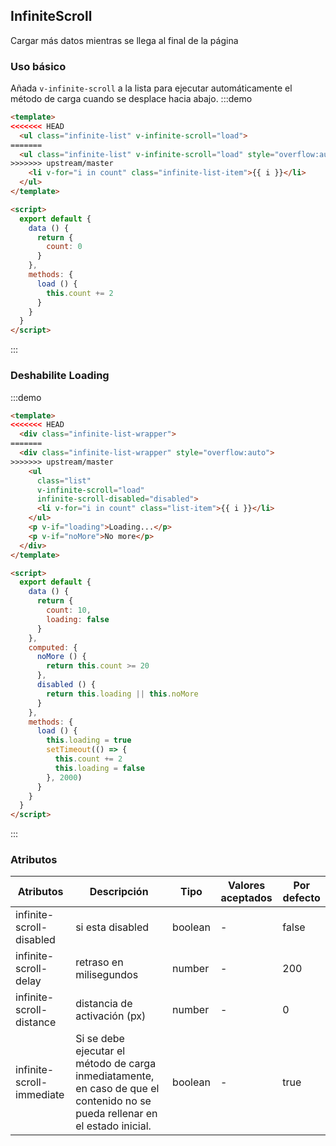 ## InfiniteScroll

Cargar más datos mientras se llega al final de la página

### Uso básico
Añada `v-infinite-scroll` a la lista para ejecutar automáticamente el método de carga cuando se desplace hacia abajo.
:::demo

```html
<template>
<<<<<<< HEAD
  <ul class="infinite-list" v-infinite-scroll="load">
=======
  <ul class="infinite-list" v-infinite-scroll="load" style="overflow:auto">
>>>>>>> upstream/master
    <li v-for="i in count" class="infinite-list-item">{{ i }}</li>
  </ul>
</template>

<script>
  export default {
    data () {
      return {
        count: 0
      }
    },
    methods: {
      load () {
        this.count += 2
      }
    }
  }
</script>
```
:::

### Deshabilite Loading

:::demo
```html
<template>
<<<<<<< HEAD
  <div class="infinite-list-wrapper">
=======
  <div class="infinite-list-wrapper" style="overflow:auto">
>>>>>>> upstream/master
    <ul
      class="list"
      v-infinite-scroll="load"
      infinite-scroll-disabled="disabled">
      <li v-for="i in count" class="list-item">{{ i }}</li>
    </ul>
    <p v-if="loading">Loading...</p>
    <p v-if="noMore">No more</p>
  </div>
</template>

<script>
  export default {
    data () {
      return {
        count: 10,
        loading: false
      }
    },
    computed: {
      noMore () {
        return this.count >= 20
      },
      disabled () {
        return this.loading || this.noMore
      }
    },
    methods: {
      load () {
        this.loading = true
        setTimeout(() => {
          this.count += 2
          this.loading = false
        }, 2000)
      }
    }
  }
</script>
```
:::


### Atributos

| Atributos | Descripción | Tipo | Valores aceptados | Por defecto |
| -------------- | ------------------------------ | --------- | ------------------------------------ | ------- |
| infinite-scroll-disabled | si esta disabled | boolean      | - |false |
| infinite-scroll-delay   | retraso en milisegundos | number       |   - |200   |
| infinite-scroll-distance| distancia de activación (px) | number   |- |0 |
| infinite-scroll-immediate |Si se debe ejecutar el método de carga inmediatamente, en caso de que el contenido no se pueda rellenar en el estado inicial. | boolean | - |true |
